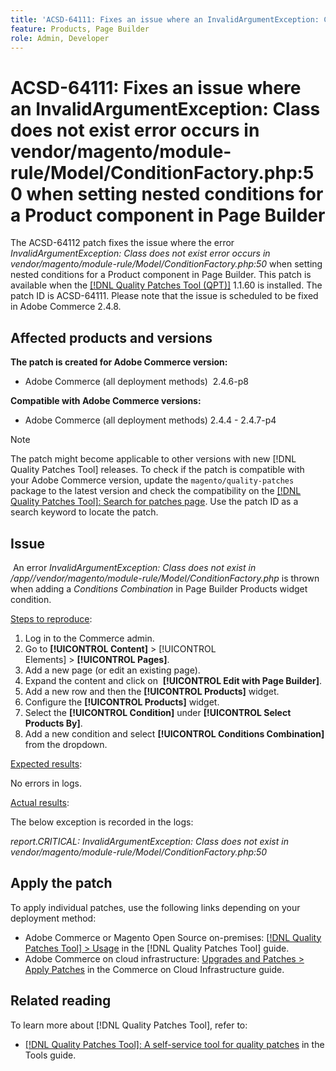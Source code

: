 ```yaml
---
title: 'ACSD-64111: Fixes an issue where an InvalidArgumentException: Class does not exist error occurs in vendor/magento/module-rule/Model/ConditionFactory.php:50 when setting nested conditions for a Product component in Page Builder'
feature: Products, Page Builder
role: Admin, Developer
---
```

# ACSD-64111: Fixes an issue where an InvalidArgumentException: Class does not exist error occurs in vendor/magento/module-rule/Model/ConditionFactory.php:50 when setting nested conditions for a Product component in Page Builder

The ACSD-64112 patch fixes the issue where the error *InvalidArgumentException: Class does not exist error occurs in vendor/magento/module-rule/Model/ConditionFactory.php:50* when setting nested conditions for a Product component in Page Builder. This patch is available when the [[!DNL Quality Patches Tool (QPT)]](/help/tools/quality-patches-tool/quality-patches-tool-to-self-serve-quality-patches.md) 1.1.60 is installed. The patch ID is ACSD-64111. Please note that the issue is scheduled to be fixed in Adobe Commerce 2.4.8.

## Affected products and versions

**The patch is created for Adobe Commerce version:**

* Adobe Commerce (all deployment methods)  2.4.6-p8

**Compatible with Adobe Commerce versions:**

* Adobe Commerce (all deployment methods) 2.4.4 - 2.4.7-p4

>[!NOTE]
>
>The patch might become applicable to other versions with new [!DNL Quality Patches Tool] releases. To check if the patch is compatible with your Adobe Commerce version, update the `magento/quality-patches` package to the latest version and check the compatibility on the [[!DNL Quality Patches Tool]: Search for patches page](https://experienceleague.adobe.com/tools/commerce-quality-patches/index.html). Use the patch ID as a search keyword to locate the patch.

## Issue

 An error *InvalidArgumentException: Class does not exist in /app/<project id>/vendor/magento/module-rule/Model/ConditionFactory.php* is thrown when adding a *Conditions Combination* in Page Builder Products widget condition.

<u>Steps to reproduce</u>:

1. Log in to the Commerce admin.
1. Go to **[!UICONTROL Content]** > [!UICONTROL Elements] > **[!UICONTROL Pages]**.
1. Add a new page (or edit an existing page).
1. Expand the content and click on  **[!UICONTROL Edit with Page Builder]**.
1. Add a new row and then the  **[!UICONTROL Products]** widget.
1. Configure the **[!UICONTROL Products]** widget.
1. Select the **[!UICONTROL  Condition]** under **[!UICONTROL Select Products By]**.
1. Add a new condition and select **[!UICONTROL Conditions Combination]** from the dropdown.

<u>Expected results</u>:

No errors in logs.

<u>Actual results</u>:

The below exception is recorded in the logs:

*report.CRITICAL: InvalidArgumentException: Class does not exist in vendor/magento/module-rule/Model/ConditionFactory.php:50*

## Apply the patch

To apply individual patches, use the following links depending on your deployment method:

* Adobe Commerce or Magento Open Source on-premises: [[!DNL Quality Patches Tool] > Usage](/help/tools/quality-patches-tool/usage.md) in the [!DNL Quality Patches Tool] guide.
* Adobe Commerce on cloud infrastructure: [Upgrades and Patches > Apply Patches](https://experienceleague.adobe.com/docs/commerce-cloud-service/user-guide/develop/upgrade/apply-patches.html) in the Commerce on Cloud Infrastructure guide.


## Related reading

To learn more about [!DNL Quality Patches Tool], refer to:

* [[!DNL Quality Patches Tool]: A self-service tool for quality patches](/help/tools/quality-patches-tool/quality-patches-tool-to-self-serve-quality-patches.md) in the Tools guide.
